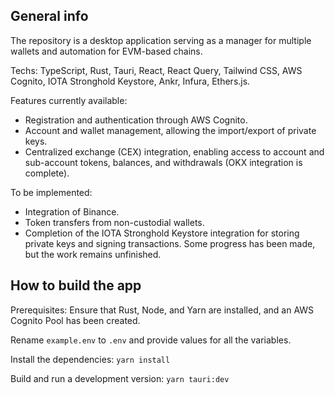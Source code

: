 ## General info

The repository is a desktop application serving as a manager for multiple wallets and automation for EVM-based chains.

Techs: TypeScript, Rust, Tauri, React, React Query, Tailwind CSS, AWS Cognito, IOTA Stronghold Keystore, Ankr, Infura, Ethers.js.

Features currently available:

- Registration and authentication through AWS Cognito.
- Account and wallet management, allowing the import/export of private keys.
- Centralized exchange (CEX) integration, enabling access to account and sub-account tokens, balances, and withdrawals (OKX integration is complete).

To be implemented:

- Integration of Binance.
- Token transfers from non-custodial wallets.
- Completion of the IOTA Stronghold Keystore integration for storing private keys and signing transactions. Some progress has been made, but the work remains unfinished.

## How to build the app

Prerequisites: Ensure that Rust, Node, and Yarn are installed, and an AWS Cognito Pool has been created.

Rename `example.env` to `.env` and provide values for all the variables.

Install the dependencies:
`yarn install`

Build and run a development version:
`yarn tauri:dev`
